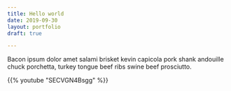 ```yaml
---
title: Hello world
date: 2019-09-30
layout: portfolio
draft: true

---
```

Bacon ipsum dolor amet salami brisket kevin capicola pork shank andouille chuck porchetta, turkey tongue beef ribs swine beef prosciutto.

{{% youtube "SECVGN4Bsgg" %}}